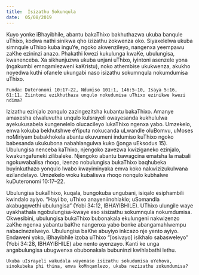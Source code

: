 ```yaml
---
title:  Isizathu Sokunqula
date:  05/08/2019
---
```


Kuyo yonke iBhayibhile, abantu bakaThixo bakhuthazwa ukuba banqule uThixo, kodwa nathi sinikwa qho izizathu zokwenza oko. Siyaxelelwa ukuba simnqule uThixo kuba inguYe, ngoko akwenzileyo, nangenxa yeempawu zaKhe ezininzi anazo. Phakathi kwezi kukulunga kwaKe, ubulungisa, kwanenceba. Xa sikhunjuzwa ukuba unjani uThixo, iyintoni asenzele yona (ngakumbi emnqamlezweni kaKristu), noko athembise ukukwenza, akukho noyedwa kuthi ofanele ukungabi naso isizathu sokumnqula nokumdumisa uThixo.

`Funda: Duteronomi 10:17–22, Ndumiso 101:1, 146:5–10, Isaya 5:16, 61:11. Ziintoni ezikhuthaza unqulo nokudumisa uThixo ezinikwe kwezi ndima?`

Izizathu ezinjalo zonqulo zazingezitsha kubantu bakaThixo. Amanye amaxesha elwaluvutha unqulo kuIsrayeli owayesanda kukhululwa ayekukusabela kungenelelo olucacileyo lukaThixo ngenxa yabo. Umzekelo, emva kokuba bekhutshwe eYiputa nokucanda uLwandle oluBomvu, uMoses noMiriyam babakhokela abantu ekuvumeni indumiso kuThixo ngoko babesanda ukukubona nabahlangulwa kuko (jonga uEksodus 15).  Ubulungisa nenceba kaThixo, njengoko zavezwa kwiziganeko ezinjalo, kwakungafuneki zilibaleke. Njengoko abantu bawagcina ematsha la mabali ngokuwabalisa rhoqo, izenzo nobulungisa bukaThixo baqhubeka buyinkuthazo yonqulo lwabo kwayiminyaka emva koko nakwizizukulwana ezilandelayo. Umzekelo woku kubaliswa rhoqo nonqulo kubhalwe kuDuteronomi 10:17–22.

Ubulungisa bukaThixo, kuqala, bungokuba ungubani, isiqalo esiphambili kwindalo ayiyo. “Hayi bo, uThixo anayeniinohlaklo; uSomandla akabugqwethi ubulungisa” (Yobi 34:12, IBHAYIBHILE). UThixo ulungile waye uyakhathala ngobulungisa-kwaye eso sisizathu sokumnqula nokumdumisa. Okwesibini, ubulungisa bukaThixo bubonakala ekulungeni nakwizenzo zaKhe ngenxa yabantu baKhe nangenxa yabo bonke abangamahlwempu nabacinezelweyo. Ubulungisa baKhe abuyiyo inkcazo nje yento ayiyo. Endaweni yoko, iBhayibhile izoba uThixo “[osivayo] isikhalo sabasweleyo” (Yobi 34:28, IBHAYIBHILE) abe nento ayenzayo. Kanti ke unga angabulungisa ubugwenxa obubonakala bubuninzi kwihlabathi lethu.

`Ukuba uIsrayeli wakudala wayenaso isizathu sokudumisa uYehova, sinokubeka phi thina, emva koMnqamlezo, ukuba nezizathu zokumdumisa?`